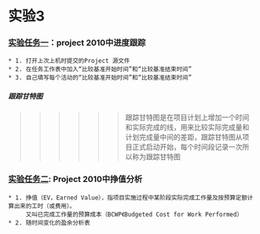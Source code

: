 # 实验3
### [实验任务一](https://github.com/MaoSonglin/--3)：project 2010中进度跟踪
	* 1. 打开上次上机时提交的Project 源文件
	* 2. 在任务工作表中加入“比较基准开始时间”和“比较基准结束时间”
	* 3. 自己填写每个活动的“比较基准开始时间”和“比较基准结束时间”
##### 跟踪甘特图
>>>>>> 跟踪甘特图是在项目计划上增加一个时间和实际完成的线，用来比较实际完成量和计划完成量中间的差距，跟踪甘特图从项目正式启动开始，每个时间段记录一次所以称为跟踪甘特图
### [实验任务二](https://github.com/MaoSonglin/--3): Project 2010中挣值分析
	* 1. 挣值（EV，Earned Value），指项目实施过程中某阶段实际完成工作量及按预算定额计算出来的工时（或费用）。
	     又叫已完成工作量的预算成本（BCWP《Budgeted Cost for Work Performed）
	* 2. 随时间变化的盈余分析表
	
